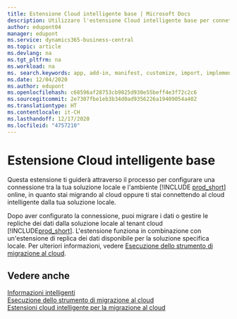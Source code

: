 ```yaml
---
title: Estensione Cloud intelligente base | Microsoft Docs
description: Utilizzare l'estensione Cloud intelligente base per connettere la soluzione locale a Business Central (online).
author: edupont04
manager: edupont
ms.service: dynamics365-business-central
ms.topic: article
ms.devlang: na
ms.tgt_pltfrm: na
ms.workload: na
ms. search.keywords: app, add-in, manifest, customize, import, implement
ms.date: 12/04/2020
ms.author: edupont
ms.openlocfilehash: c68596af28753cb9825d930e55beff4e3f72c2c6
ms.sourcegitcommit: 2e7307fbe1eb3b34d0ad9356226a19409054a402
ms.translationtype: HT
ms.contentlocale: it-CH
ms.lasthandoff: 12/17/2020
ms.locfileid: "4757210"
---
```

# <a name="intelligent-cloud-base-extension"></a>Estensione Cloud intelligente base

Questa estensione ti guiderà attraverso il processo per configurare una connessione tra la tua soluzione locale e l'ambiente [!INCLUDE [prod_short](includes/prod_short.md)] online, in quanto stai migrando al cloud oppure ti stai connettendo al cloud intelligente dalla tua soluzione locale.  

Dopo aver configurato la connessione, puoi migrare i dati o gestire le repliche dei dati dalla soluzione locale al tenant cloud [!INCLUDE[prod_short](includes/prod_short.md)]. L'estensione funziona in combinazione con un'estensione di replica dei dati disponibile per la soluzione specifica locale. Per ulteriori informazioni, vedere [Esecuzione dello strumento di migrazione al cloud](/dynamics365/business-central/dev-itpro/administration/migration-tool).  

## <a name="see-also"></a>Vedere anche

[Informazioni intelligenti](about-intelligent-cloud.md)  
[Esecuzione dello strumento di migrazione al cloud](/dynamics365/business-central/dev-itpro/administration/migration-tool)  
[Estensioni cloud intelligente per la migrazione al cloud](ui-extensions-data-replication.md)  
